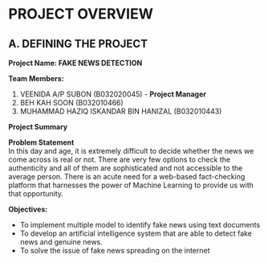 # PROJECT OVERVIEW

## A. DEFINING THE PROJECT

**Project Name: FAKE NEWS DETECTION**

**Team Members:**

1. VEENIDA A/P SUBON   (B032020045) - **Project Manager**<br>
2. BEH KAH SOON  (B032010466)<br>
3. MUHAMMAD HAZIQ ISKANDAR BIN HANIZAL  (B032010443)<br>

**Project Summary**

**Problem Statement**<br>
In this day and age, it is extremely difficult to decide whether the news we come
across is real or not. There are very few options to check the authenticity and all of
them are sophisticated and not accessible to the average person. There is an acute
need for a web-based fact-checking platform that harnesses the power of Machine
Learning to provide us with that opportunity.

**Objectives:**

* To implement multiple model to identify fake news using text documents<br>
* To develop an artificial intelligence system that are able to detect fake news and genuine news.<br>
* To solve the issue of fake news spreading on the internet<br>
